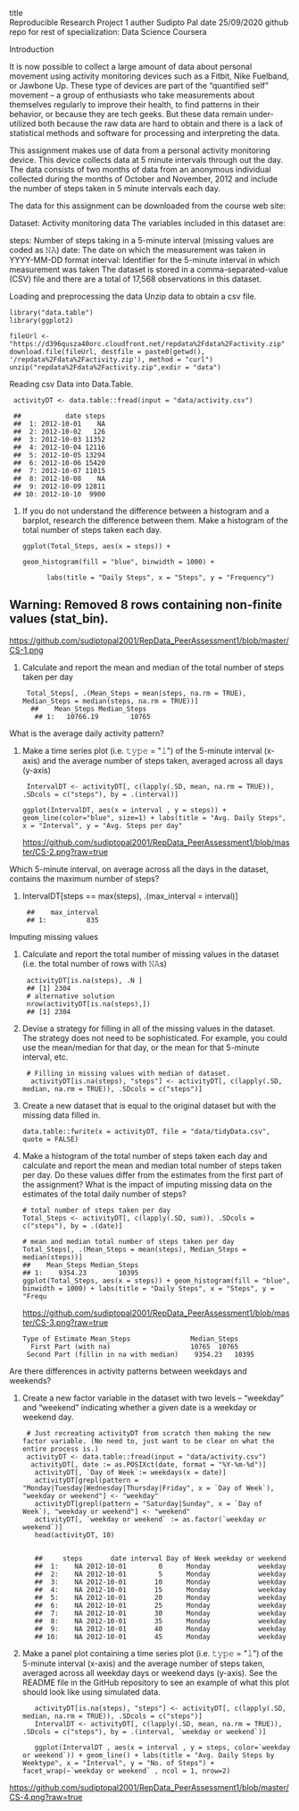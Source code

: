 title	
Reproducible Research Project 1
auther Sudipto Pal
date 25/09/2020
github repo for rest of specialization: Data Science Coursera

Introduction

It is now possible to collect a large amount of data about personal movement using activity monitoring devices such as a Fitbit, Nike Fuelband, or Jawbone Up. These type of devices are part of the “quantified self” movement – a group of enthusiasts who take measurements about themselves regularly to improve their health, to find patterns in their behavior, or because they are tech geeks. But these data remain under-utilized both because the raw data are hard to obtain and there is a lack of statistical methods and software for processing and interpreting the data.

This assignment makes use of data from a personal activity monitoring device. This device collects data at 5 minute intervals through out the day. The data consists of two months of data from an anonymous individual collected during the months of October and November, 2012 and include the number of steps taken in 5 minute intervals each day.

The data for this assignment can be downloaded from the course web site:

Dataset: Activity monitoring data
The variables included in this dataset are:

steps: Number of steps taking in a 5-minute interval (missing values are coded as 𝙽𝙰)
date: The date on which the measurement was taken in YYYY-MM-DD format
interval: Identifier for the 5-minute interval in which measurement was taken
The dataset is stored in a comma-separated-value (CSV) file and there are a total of 17,568 observations in this dataset.

Loading and preprocessing the data
Unzip data to obtain a csv file.

    library("data.table")
    library(ggplot2)

    fileUrl <- "https://d396qusza40orc.cloudfront.net/repdata%2Fdata%2Factivity.zip"
    download.file(fileUrl, destfile = paste0(getwd(), '/repdata%2Fdata%2Factivity.zip'), method = "curl")
    unzip("repdata%2Fdata%2Factivity.zip",exdir = "data")
Reading csv Data into Data.Table.

     activityDT <- data.table::fread(input = "data/activity.csv")

     ##           date steps
     ##  1: 2012-10-01    NA
     ##  2: 2012-10-02   126
     ##  3: 2012-10-03 11352
     ##  4: 2012-10-04 12116
     ##  5: 2012-10-05 13294
     ##  6: 2012-10-06 15420
     ##  7: 2012-10-07 11015
     ##  8: 2012-10-08    NA
     ##  9: 2012-10-09 12811
     ## 10: 2012-10-10  9900
1.  If you do not understand the difference between a histogram and a barplot, research the difference between them. Make a histogram of the total number of steps taken each day.

        ggplot(Total_Steps, aes(x = steps)) +
 
        geom_histogram(fill = "blue", binwidth = 1000) +
        
              labs(title = "Daily Steps", x = "Steps", y = "Frequency")
              
## Warning: Removed 8 rows containing non-finite values (stat_bin).
            
  https://github.com/sudiptopal2001/RepData_PeerAssessment1/blob/master/CS-1.png
          
1. Calculate and report the mean and median of the total number of steps taken per day

        Total_Steps[, .(Mean_Steps = mean(steps, na.rm = TRUE), Median_Steps = median(steps, na.rm = TRUE))]
         ##    Mean_Steps Median_Steps
          ## 1:   10766.19        10765
          
What is the average daily activity pattern?
 1. Make a time series plot (i.e. 𝚝𝚢𝚙𝚎 = "𝚕") of the 5-minute interval (x-axis) and the average number of steps taken, averaged across all days (y-axis)
 
         IntervalDT <- activityDT[, c(lapply(.SD, mean, na.rm = TRUE)), .SDcols = c("steps"), by = .(interval)] 

        ggplot(IntervalDT, aes(x = interval , y = steps)) + geom_line(color="blue", size=1) + labs(title = "Avg. Daily Steps", x = "Interval", y = "Avg. Steps per day"          

    https://github.com/sudiptopal2001/RepData_PeerAssessment1/blob/master/CS-2.png?raw=true
    
Which 5-minute interval, on average across all the days in the dataset, contains the maximum number of steps?
1. IntervalDT[steps == max(steps), .(max_interval = interval)]

        ##    max_interval
        ## 1:          835
        
 Imputing missing values
1. Calculate and report the total number of missing values in the dataset (i.e. the total number of rows with 𝙽𝙰s)

        activityDT[is.na(steps), .N ]
        ## [1] 2304
        # alternative solution
        nrow(activityDT[is.na(steps),])
        ## [1] 2304
        
1. Devise a strategy for filling in all of the missing values in the dataset. The strategy does not need to be sophisticated. For example, you could use the mean/median for that day, or the mean for that 5-minute interval, etc.

        # Filling in missing values with median of dataset. 
         activityDT[is.na(steps), "steps"] <- activityDT[, c(lapply(.SD, median, na.rm = TRUE)), .SDcols = c("steps")]
1. Create a new dataset that is equal to the original dataset but with the missing data filled in.

       data.table::fwrite(x = activityDT, file = "data/tidyData.csv", quote = FALSE)
1. Make a histogram of the total number of steps taken each day and calculate and report the mean and median total number of steps taken per day. Do these values differ from the estimates from the first part of the assignment? What is the impact of imputing missing data on the estimates of the total daily number of steps?

       # total number of steps taken per day
       Total_Steps <- activityDT[, c(lapply(.SD, sum)), .SDcols = c("steps"), by = .(date)] 

       # mean and median total number of steps taken per day
       Total_Steps[, .(Mean_Steps = mean(steps), Median_Steps = median(steps))]
       ##    Mean_Steps Median_Steps
       ## 1:    9354.23        10395
       ggplot(Total_Steps, aes(x = steps)) + geom_histogram(fill = "blue", binwidth = 1000) + labs(title = "Daily Steps", x = "Steps", y = "Frequ  
       
       
   https://github.com/sudiptopal2001/RepData_PeerAssessment1/blob/master/CS-3.png?raw=true
       
       
       Type of Estimate	Mean_Steps	             Median_Steps
         First Part (with na)     	             10765	10765
        Second Part (fillin in na with median)	  9354.23	10395
Are there differences in activity patterns between weekdays and weekends?
1. Create a new factor variable in the dataset with two levels – “weekday” and “weekend” indicating whether a given date is a weekday or weekend day.

        # Just recreating activityDT from scratch then making the new factor variable. (No need to, just want to be clear on what the entire process is.) 
        activityDT <- data.table::fread(input = "data/activity.csv")
         activityDT[, date := as.POSIXct(date, format = "%Y-%m-%d")]
          activityDT[, `Day of Week`:= weekdays(x = date)]
          activityDT[grepl(pattern = "Monday|Tuesday|Wednesday|Thursday|Friday", x = `Day of Week`), "weekday or weekend"] <- "weekday"
          activityDT[grepl(pattern = "Saturday|Sunday", x = `Day of Week`), "weekday or weekend"] <- "weekend"
          activityDT[, `weekday or weekend` := as.factor(`weekday or weekend`)]
          head(activityDT, 10)
          
          
          ##     steps       date interval Day of Week weekday or weekend
          ##  1:    NA 2012-10-01        0      Monday            weekday
          ##  2:    NA 2012-10-01        5      Monday            weekday
          ##  3:    NA 2012-10-01       10      Monday            weekday
          ##  4:    NA 2012-10-01       15      Monday            weekday
          ##  5:    NA 2012-10-01       20      Monday            weekday
          ##  6:    NA 2012-10-01       25      Monday            weekday
          ##  7:    NA 2012-10-01       30      Monday            weekday
          ##  8:    NA 2012-10-01       35      Monday            weekday
          ##  9:    NA 2012-10-01       40      Monday            weekday
          ## 10:    NA 2012-10-01       45      Monday            weekday
          
          
1. Make a panel plot containing a time series plot (i.e. 𝚝𝚢𝚙𝚎 = "𝚕") of the 5-minute interval (x-axis) and the average number of steps taken, averaged across all weekday days or weekend days (y-axis). See the README file in the GitHub repository to see an example of what this plot should look like using simulated data.

          activityDT[is.na(steps), "steps"] <- activityDT[, c(lapply(.SD, median, na.rm = TRUE)), .SDcols = c("steps")]
          IntervalDT <- activityDT[, c(lapply(.SD, mean, na.rm = TRUE)), .SDcols = c("steps"), by = .(interval, `weekday or weekend`)] 

          ggplot(IntervalDT , aes(x = interval , y = steps, color=`weekday or weekend`)) + geom_line() + labs(title = "Avg. Daily Steps by Weektype", x = "Interval", y = "No. of Steps") + facet_wrap(~`weekday or weekend` , ncol = 1, nrow=2)
             
  https://github.com/sudiptopal2001/RepData_PeerAssessment1/blob/master/CS-4.png?raw=true
